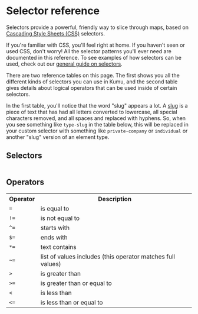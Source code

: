 # Selector reference

Selectors provide a powerful, friendly way to slice through maps,
based on [Cascading Style Sheets (CSS)](https://developer.mozilla.org/en-US/docs/Web/CSS) selectors.

If you're familiar with CSS, you'll feel right at home. If you haven't seen or used CSS, don't worry! All the selector patterns you'll ever need are documented in this reference. To see examples of how selectors can be used, check out our [general guide on selectors](/guides/selectors.md).

There are two reference tables on this page. The first shows you all the different kinds of selectors you can use in Kumu, and the second table gives details about logical operators that can be used inside of certain selectors.

In the first table, you'll notice that the word "slug" appears a lot. A [slug](/guides/slugs.md) is a piece of text that has had all letters converted to lowercase, all special characters removed, and all spaces and replaced with hyphens. So, when you see something like `type-slug` in the table below, this will be replaced in your custom selector with something like `private-company` or `individual` or another "slug" version of an element type.

## Selectors

<table id="selector-reference-table" class="table border-bottom"></table>


## Operators
<table class="table border-bottom">
  <tr>
    <th class="text-left">Operator</th>
    <th class="text-left">Description</th>
  </tr>
  <tr>
    <td><code>=</code></td>
    <td>is equal to</td>
  </tr>
  <tr>
    <td><code>!=</code></td>
    <td>is not equal to</td>
  </tr>
  <tr>
    <td><code>^=</code></td>
    <td>starts with</td>
  </tr>
  <tr>
    <td><code>$=</code></td>
    <td>ends with</td>
  </tr>
  <tr>
    <td><code>*=</code></td>
    <td>text contains</td>
  </tr>
  <tr>
    <td><code>~=</code></td>
    <td>list of values includes (this operator matches full values)</td>
  </tr>
  <tr>
    <td><code>></code></td>
    <td>is greater than</td>
  </tr>
  <tr>
    <td><code>>=</code></td>
    <td>is greater than or equal to</td>
  </tr>
  <tr>
    <td><code><</code></td>
    <td>is less than</td>
  </tr>
  <tr>
    <td><code>&lt;=</code></td>
    <td>is less than or equal to</td>
  </tr>
</table>

<script type="text/javascript">
(() => {
  const selectorReference = [
    {
      'Selector': `&#42;`,
      'What it selects': `All elements, connections, and loops`,
    },
    {
      'Selector': `element`,
      'What it selects': `All elements`,
    },
    {
      'Selector': `connection`,
      'What it selects': `All connections`,
    },
    {
      'Selector': `loop`,
      'What it selects': `All loops`,
    },
    {
      'Selector': `type-slug`,
      'What it selects': `All elements whose element type slug matches <code>type-slug</code>`,
    },
    {
      'Selector': `type-slug-connection`,
      'What it selects': `All connections whose connection type slug matches <code>type-slug</code>`,
    },
    {
      'Selector': `#label-slug`,
      'What it selects': `The item whose label slug matches <code>label-slug</code>. `,
    },
    {
      'Selector': `#assigned-id-slug`,
      'What it selects': `The item whose <a href="/faq/how-do-I-avoid-duplicating-data.md">assigned ID</a> slug matches <code>assigned-id-slug</code>. `,
    },
    {
      'Selector': `#system-id`,
      'What it selects': `The item whose system ID matches <code>system-id</code>. `,
    },
    {
      'Selector': `.tag`,
      'What it selects': `All items whose Tags field contains <code>tag</code>. Note that this selector starts with a dot <code>.</code>`,
    },
    {
      'Selector': `["field name" operator "field value"]`,
      'What it selects': `All items that have a <a href="/overview/kumus-architecture.md#fields">field name and field value</a> that meet the condition of the <code>operator</code> (valid operators are listed below this table)`,
    },
    {
      'Selector': `["field name"]`,
      'What it selects': `All items that have any value in the field whose name matches <code>field name</code>`,
    },
    {
      'Selector': `[!"field name"]`,
      'What it selects': `All items that have no value in the field whose name matches <code>field name</code>`,
    },
    {
      'Selector': `:from(selector)`,
      'What it selects': `All connections coming from an item that matches the <code>selector</code>`,
    },
    {
      'Selector': `:to(selector)`,
      'What it selects': `All connections going to an item that matches the <code>selector</code>`,
    },
    {
      'Selector': `:directed`,
      'What it selects': `All directed connections`,
    },
    {
      'Selector': `:undirected`,
      'What it selects': `All undirected connections`,
    },
    {
      'Selector': `:mutual`,
      'What it selects': `All mutual connections`,
    },
    {
      'Selector': `:focus`,
      'What it selects': `All items at the root of a <a href="/guides/focus.md">focus setting</a>`,
    },
    {
      'Selector': `:orphan`,
      'What it selects': `All elements that have zero connections (including connections that have been filtered out)`,
    },
    {
      'Selector': `:not(selector)`,
      'What it selects': `All items that do <b>not</b> match the <code>selector</code>`,
    },
    {
      'Selector': `:loop(selector)`,
      'What it selects': `All items that are part of a loop matching <code>selector</code>`,
    },
    {
      'Selector': `this-selector --&gt; that-selector`,
      'What it selects': `All items matching <code>this-selector</code> connected to items that match <code>that-selector</code>`,
    },
    {
      'Selector': `this-selector &lt;-- that-selector`,
      'What it selects': `All items matching <code>this-selector</code> connected from items that match <code>that-selector</code>`,
    },
    {
      'Selector': `this-selector &lt;--&gt; that-selector`,
      'What it selects': `All items matching <code>this-selector</code> connected to or from items that match <code>that-selector</code>`,
    },
    {
      'Selector': `this-selector &lt;-connection-selector-&gt; that-selector`,
      'What it selects': `All items matching <code>this-selector</code> connected to or from items that match <code>that-selector</code> via connections that match <code>connection-selector</code>`,
    }
  ]

  KumuDocsExtracted.appendTable(
    { id: 'selector-reference-table', reference: selectorReference },
    {
      transforms: {
        Selector: selector => `<code>${selector}</code>`,
      },
      effects: {
        th: {
          DEFAULT: th => th.classList.add('text-left'),
          Selector: th => {
            th.classList.add('text-left');
            th.style.width = '50%';
          },
        },
      },
    }
  );
})()
</script>


